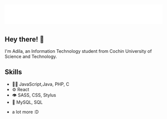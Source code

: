 <h1 align="center">
  <img src="https://raw.githubusercontent.com/adilavahab/adilavahab/main/name.svg" alt="Adila Vahab" />
</h1>

## Hey there! 👋
I'm Adila, an Information Technology student from Cochin University of Science and Technology.

## Skills
- 👨‍💻 JavaScript,Java, PHP, C
- ⚙️ React
- 👁️ SASS, CSS, Stylus
- 💽 MySQL, SQL
+  a lot more :D

